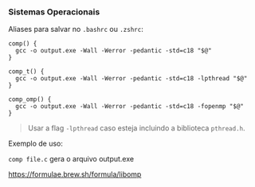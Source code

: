 ### Sistemas Operacionais

Aliases para salvar no `.bashrc` ou `.zshrc`:

```
comp() {
  gcc -o output.exe -Wall -Werror -pedantic -std=c18 "$@"
}

comp_t() {
  gcc -o output.exe -Wall -Werror -pedantic -std=c18 -lpthread "$@"
}

comp_omp() {
  gcc -o output.exe -Wall -Werror -pedantic -std=c18 -fopenmp "$@"
}
```

> Usar a flag `-lpthread` caso esteja incluindo a biblioteca `pthread.h`.

Exemplo de uso:

`comp file.c` gera o arquivo output.exe

https://formulae.brew.sh/formula/libomp
